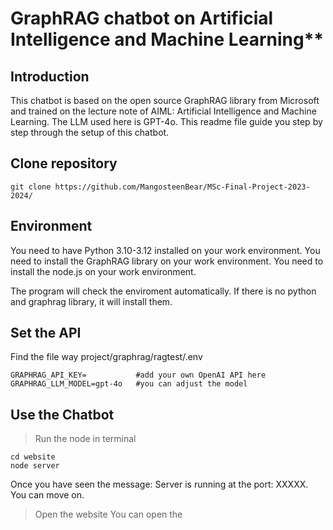 GraphRAG chatbot on Artificial Intelligence and Machine Learning**
=======
Introduction
-----------
This chatbot is based on the open source GraphRAG library from Microsoft and trained on the lecture note of AIML: Artificial Intelligence and Machine Learning. The LLM used here is GPT-4o. This readme file guide you step by step through the setup of this chatbot.

Clone repository
-------
```
git clone https://github.com/MangosteenBear/MSc-Final-Project-2023-2024/
```
Environment
------
You need to have Python 3.10-3.12 installed on your work environment.
You need to install the GraphRAG library on your work environment.
You need to install the node.js on your work environment.

The program will check the enviroment automatically. If there is no python and graphrag library, it will install them.

Set the API
--------
Find the file way project/graphrag/ragtest/.env
```
GRAPHRAG_API_KEY=           #add your own OpenAI API here
GRAPHRAG_LLM_MODEL=gpt-4o   #you can adjust the model
```
Use the Chatbot
--------
>Run the node in terminal
```
cd website
node server
```
Once you have seen the message:
Server is running at the port: XXXXX. 
You can move on.

>Open the website
You can open the 
